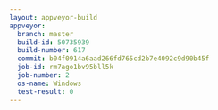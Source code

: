 ```yaml
---
layout: appveyor-build
appveyor:
  branch: master
  build-id: 50735939
  build-number: 617
  commit: b04f0914a6aad266fd765cd2b7e4092c9d90b45f
  job-id: rm7ago1bv95bll5k
  job-number: 2
  os-name: Windows
  test-result: 0
---
```

